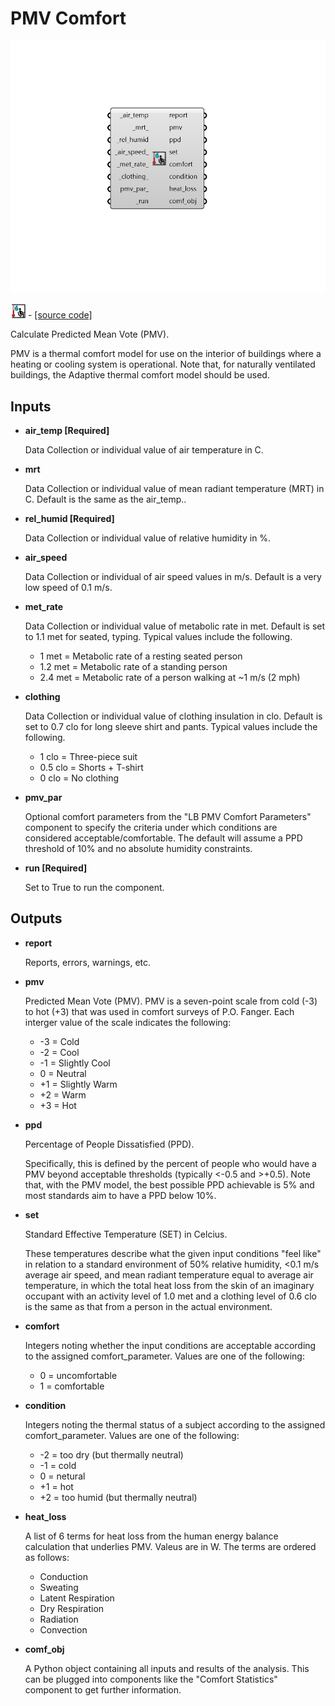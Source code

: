 # PMV Comfort

![](../../.gitbook/assets/PMV_Comfort.png)

![](../../.gitbook/assets/PMV_Comfort%20%281%29.png) - [\[source code\]](https://github.com/ladybug-tools/ladybug-grasshopper/blob/master/ladybug_grasshopper/src//LB%20PMV%20Comfort.py)

Calculate Predicted Mean Vote \(PMV\).

PMV is a thermal comfort model for use on the interior of buildings where a heating or cooling system is operational. Note that, for naturally ventilated buildings, the Adaptive thermal comfort model should be used.

## Inputs

* **air\_temp \[Required\]**

  Data Collection or individual value of air temperature in C. 

* **mrt**

  Data Collection or individual value of mean radiant temperature \(MRT\) in C. Default is the same as the air\_temp.. 

* **rel\_humid \[Required\]**

  Data Collection or individual value of relative humidity in %. 

* **air\_speed**

  Data Collection or individual of air speed values in m/s. Default is a very low speed of 0.1 m/s. 

* **met\_rate**

  Data Collection or individual value of metabolic rate in met. Default is set to 1.1 met for seated, typing. Typical values include the following.

  * 1 met = Metabolic rate of a resting seated person
  * 1.2 met = Metabolic rate of a standing person
  * 2.4 met = Metabolic rate of a person walking at ~1 m/s \(2 mph\)

* **clothing**

  Data Collection or individual value of clothing insulation in clo. Default is set to 0.7 clo for long sleeve shirt and pants. Typical values include the following.

  * 1 clo = Three-piece suit
  * 0.5 clo = Shorts + T-shirt
  * 0 clo = No clothing

* **pmv\_par**

  Optional comfort parameters from the "LB PMV Comfort Parameters" component to specify the criteria under which conditions are considered acceptable/comfortable. The default will assume a PPD threshold of 10% and no absolute humidity constraints. 

* **run \[Required\]**

  Set to True to run the component. 

## Outputs

* **report**

  Reports, errors, warnings, etc. 

* **pmv**

  Predicted Mean Vote \(PMV\). PMV is a seven-point scale from cold \(-3\) to hot \(+3\) that was used in comfort surveys of P.O. Fanger. Each interger value of the scale indicates the following:

  * -3 = Cold
  * -2 = Cool
  * -1 = Slightly Cool
  * 0 = Neutral
  * +1 = Slightly Warm
  * +2 = Warm
  * +3 = Hot

* **ppd**

  Percentage of People Dissatisfied \(PPD\). 

  Specifically, this is defined by the percent of people who would have a PMV beyond acceptable thresholds \(typically &lt;-0.5 and &gt;+0.5\). Note that, with the PMV model, the best possible PPD achievable is 5% and most standards aim to have a PPD below 10%. 

* **set**

  Standard Effective Temperature \(SET\) in Celcius. 

  These temperatures describe what the given input conditions "feel like" in relation to a standard environment of 50% relative humidity, &lt;0.1 m/s average air speed, and mean radiant temperature equal to average air temperature, in which the total heat loss from the skin of an imaginary occupant with an activity level of 1.0 met and a clothing level of 0.6 clo is the same as that from a person in the actual environment. 

* **comfort**

  Integers noting whether the input conditions are acceptable according to the assigned comfort\_parameter. Values are one of the following:

  * 0 = uncomfortable
  * 1 = comfortable

* **condition**

  Integers noting the thermal status of a subject according to the assigned comfort\_parameter. Values are one of the following:

  * -2 = too dry \(but thermally neutral\)
  * -1 = cold
  * 0 = netural
  * +1 = hot
  * +2 = too humid \(but thermally neutral\)

* **heat\_loss**

  A list of 6 terms for heat loss from the human energy balance calculation that underlies PMV. Valeus are in W. The terms are ordered as follows:

  * Conduction
  * Sweating
  * Latent Respiration
  * Dry Respiration
  * Radiation
  * Convection

* **comf\_obj**

  A Python object containing all inputs and results of the analysis.  This can be plugged into components like the "Comfort Statistics" component to get further information. 

